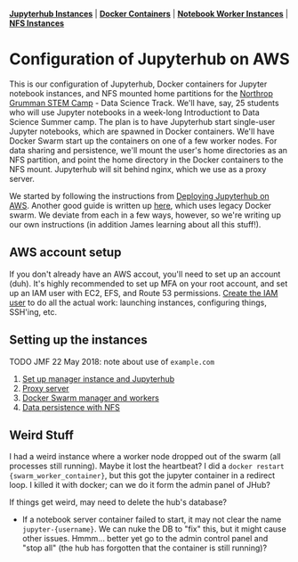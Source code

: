 **[Jupyterhub Instances](#jupyterhub-instance)** |
**[Docker Containers](#jupyter-notebook-server-docker-containers)** |
**[Notebook Worker Instances](#jupyter-notebook-worker-instances)** |
**[NFS Instances](#nfs-instance)**

# Configuration of Jupyterhub on AWS
This is our configuration of Jupyterhub, Docker containers for Jupyter notebook instances, and NFS mounted home partitions for the [Northrop Grumman STEM Camp](https://conferencereg.colostate.edu/Registration/Welcome.aspx?e=EB64C01EC8135319E6CDA22A5B404146) - Data Science Track.
We'll have, say, 25 students who will use Jupyter notebooks in a week-long Introductiont to Data Science Summer camp.
The plan is to have Jupyterhub start single-user Jupyter notebooks, which are spawned in Docker containers.
We'll have Docker Swarm start up the containers on one of a few worker nodes.
For data sharing and persistence, we'll mount the user's home directories as an NFS partition, and point the home directory in the Docker containers to the NFS mount.
Jupyterhub will sit behind nginx, which we use as a proxy server.

We started by following the instructions from [Deploying Jupyterhub on AWS](https://github.com/jupyterhub/jupyterhub/wiki/Deploying-JupyterHub-on-AWS).
Another good guide is written up [here](https://zonca.github.io/2016/05/jupyterhub-docker-swarm.html), which uses legacy Docker swarm.
We deviate from each in a few ways, however, so we're writing up our own instructions (in addition James learning about all this stuff!).

## AWS account setup
If you don't already have an AWS accout, you'll need to set up an account (duh).
It's highly recommended to set up MFA on your root account, and set up an IAM user with EC2, EFS, and Route 53 permissions.
[Create the IAM user](IAM.md) to do all the actual work: launching instances, configuring things, SSH'ing, etc.


## Setting up the instances

TODO JMF 22 May 2018: note about use of `example.com`

1. [Set up manager instance and Jupyterhub](jupyterhub/README.md)
2. [Proxy server](nginx/README.md)
3. [Docker Swarm manager and workers](swarm_legacy/README.md)
4. [Data persistence with NFS](nfs/README.md)

## Weird Stuff
I had a weird instance where a worker node dropped out of the swarm (all processes still running).
Maybe it lost the heartbeat?
I did a `docker restart {swarm_worker_container}`, but this got the jupyter container in a redirect loop.
I killed it with docker; can we do it form the admin panel of JHub?


If things get weird, may need to delete the hub's database?
* If a notebook server container failed to start, it may not clear the name `jupyter-{username}`.  We can nuke the DB to "fix" this, but it might cause other issues.  Hmmm... better yet go to the admin control panel and "stop all" (the hub has forgotten that the container is still running)?
